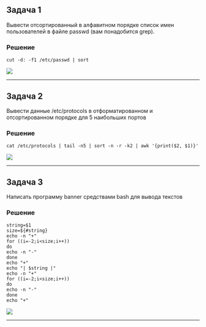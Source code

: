 ## Задача 1

Вывести отсортированный в алфавитном порядке список имен пользователей в файле passwd (вам понадобится grep).

### Решение

```
cut -d: -f1 /etc/passwd | sort
```

<img src="https://github.com/user-attachments/assets/c8417021-8448-48f7-adbf-7edbbc22e4cf">
<hr>

## Задача 2

Вывести данные /etc/protocols в отформатированном и отсортированном порядке для 5 наибольших портов

### Решение

```
cat /etc/protocols | tail -n5 | sort -n -r -k2 | awk '{print($2, $1)}'
```

<img src="https://github.com/user-attachments/assets/23f82735-5872-4e81-8dd3-82548057f686">
<hr>

## Задача 3

Написать программу banner средствами bash для вывода текстов

### Решение

```
string=$1
size=${#string}
echo -n "+"
for ((i=-2;i<size;i++))
do
echo -n "-"
done
echo "+"
echo "| $string |"
echo -n "+"
for ((i=-2;i<size;i++))
do
echo -n "-"
done
echo "+"
```

<img src="https://github.com/user-attachments/assets/23f82735-5872-4e81-8dd3-82548057f686">
<hr>
